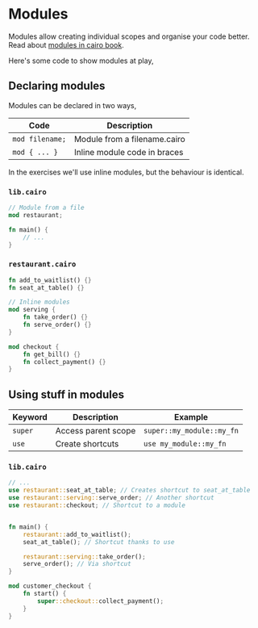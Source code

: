 # Modules

Modules allow creating individual scopes and organise your code better. Read about [modules in cairo book](https://book.cairo-lang.org/ch07-02-defining-modules-to-control-scope.html).

Here's some code to show modules at play,

## Declaring modules

Modules can be declared in two ways,

| Code            | Description                  |
| --------------- | ---------------------------- |
| `mod filename;` | Module from a filename.cairo |
| `mod { ... }`   | Inline module code in braces |

In the exercises we'll use inline modules, but the behaviour is identical.

### `lib.cairo`

```rust
// Module from a file
mod restaurant;

fn main() {
	// ...
}
```

### `restaurant.cairo`

```rust
fn add_to_waitlist() {}
fn seat_at_table() {}

// Inline modules
mod serving {
    fn take_order() {}
    fn serve_order() {}
}

mod checkout {
    fn get_bill() {}
    fn collect_payment() {}
}
```

## Using stuff in modules

| Keyword | Description         | Example                   |
| ------- | ------------------- | ------------------------- |
| `super` | Access parent scope | `super::my_module::my_fn` |
| `use`   | Create shortcuts    | `use my_module::my_fn`    |

### `lib.cairo`

```rust
// ...
use restaurant::seat_at_table; // Creates shortcut to seat_at_table
use restaurant::serving::serve_order; // Another shortcut
use restaurant::checkout; // Shortcut to a module


fn main() {
	restaurant::add_to_waitlist();
	seat_at_table(); // Shortcut thanks to use

	restaurant::serving::take_order();
	serve_order(); // Via shortcut
}

mod customer_checkout {
	fn start() {
		super::checkout::collect_payment();
	}
}
```
